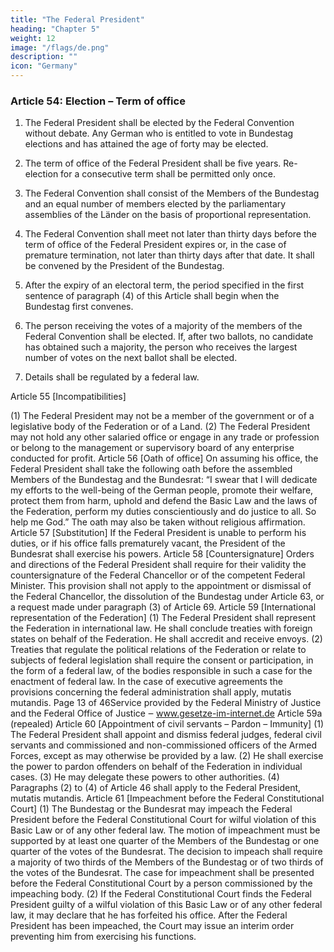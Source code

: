 ```yaml
---
title: "The Federal President"
heading: "Chapter 5"
weight: 12
image: "/flags/de.png"
description: ""
icon: "Germany"
---
```



### Article 54: Election – Term of office

1. The Federal President shall be elected by the Federal Convention without debate. Any German who is entitled to vote in Bundestag elections and has attained the age of forty may be elected.

2. The term of office of the Federal President shall be five years. Re-election for a consecutive term
shall be permitted only once.

3. The Federal Convention shall consist of the Members of the Bundestag and an equal number of
members elected by the parliamentary assemblies of the Länder on the basis of proportional
representation.

4. The Federal Convention shall meet not later than thirty days before the term of office of the Federal
President expires or, in the case of premature termination, not later than thirty days after that date. It
shall be convened by the President of the Bundestag.

5. After the expiry of an electoral term, the period specified in the first sentence of paragraph (4) of this Article shall begin when the Bundestag first convenes.

6. The person receiving the votes of a majority of the members of the Federal Convention shall be
elected. If, after two ballots, no candidate has obtained such a majority, the person who receives the
largest number of votes on the next ballot shall be elected.

7. Details shall be regulated by a federal law.

Article 55
[Incompatibilities]

(1) The Federal President may not be a member of the government or of a legislative body of the
Federation or of a Land.
(2) The Federal President may not hold any other salaried office or engage in any trade or profession
or belong to the management or supervisory board of any enterprise conducted for profit.
Article 56
[Oath of office]
On assuming his office, the Federal President shall take the following oath before the assembled
Members of the Bundestag and the Bundesrat:
“I swear that I will dedicate my efforts to the well-being of the German people, promote their
welfare, protect them from harm, uphold and defend the Basic Law and the laws of the Federation,
perform my duties conscientiously and do justice to all. So help me God.”
The oath may also be taken without religious affirmation.
Article 57
[Substitution]
If the Federal President is unable to perform his duties, or if his office falls prematurely vacant, the
President of the Bundesrat shall exercise his powers.
Article 58
[Countersignature]
Orders and directions of the Federal President shall require for their validity the countersignature of
the Federal Chancellor or of the competent Federal Minister. This provision shall not apply to the
appointment or dismissal of the Federal Chancellor, the dissolution of the Bundestag under Article 63,
or a request made under paragraph (3) of Article 69.
Article 59
[International representation of the Federation]
(1) The Federal President shall represent the Federation in international law. He shall conclude
treaties with foreign states on behalf of the Federation. He shall accredit and receive envoys.
(2) Treaties that regulate the political relations of the Federation or relate to subjects of federal
legislation shall require the consent or participation, in the form of a federal law, of the bodies
responsible in such a case for the enactment of federal law. In the case of executive agreements the
provisions concerning the federal administration shall apply, mutatis mutandis.
Page 13 of 46Service provided by the Federal Ministry of Justice
and the Federal Office of Justice ‒ www.gesetze-im-internet.de
Article 59a
(repealed)
Article 60
[Appointment of civil servants – Pardon – Immunity]
(1) The Federal President shall appoint and dismiss federal judges, federal civil servants and
commissioned and non-commissioned officers of the Armed Forces, except as may otherwise be
provided by a law.
(2) He shall exercise the power to pardon offenders on behalf of the Federation in individual cases.
(3) He may delegate these powers to other authorities.
(4) Paragraphs (2) to (4) of Article 46 shall apply to the Federal President, mutatis mutandis.
Article 61
[Impeachment before the Federal Constitutional Court]
(1) The Bundestag or the Bundesrat may impeach the Federal President before the Federal
Constitutional Court for wilful violation of this Basic Law or of any other federal law. The motion of
impeachment must be supported by at least one quarter of the Members of the Bundestag or one
quarter of the votes of the Bundesrat. The decision to impeach shall require a majority of two thirds of
the Members of the Bundestag or of two thirds of the votes of the Bundesrat. The case for
impeachment shall be presented before the Federal Constitutional Court by a person commissioned
by the impeaching body.
(2) If the Federal Constitutional Court finds the Federal President guilty of a wilful violation of this
Basic Law or of any other federal law, it may declare that he has forfeited his office. After the Federal
President has been impeached, the Court may issue an interim order preventing him from exercising
his functions.

